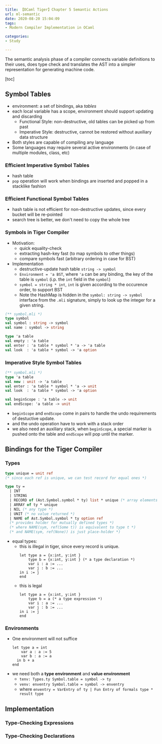 ```yaml
---
title: 【OCaml Tiger】Chapter 5 Semantic Actions
url: ml-semantic
date: 2020-08-20 15:04:09
tags: 
- Modern Compiler Implementation in OCaml

categories: 
- Study

---
```


The semantic analysis phase of a compiler connects variable definitions to their uses, does type check and translates the AST into a simpler representation for generating machine code.

[toc]

<!--more-->

## Symbol Tables

- environment: a set of bindings, aka *tables*
- each local variable has a scope, environment should support updating and discarding
  - Functional Style: non-destructive, old tables can be picked up from past
  - Imperative Style: destructive, cannot be restored without auxiliary data structure
- Both styles are capable of compiling any language
- Some languages may require several active environments (in case of multiple modules, class, etc)

### Efficient Imperative Symbol Tables
- hash table
- `pop` operation will work when bindings are inserted and popped in a stacklike fashion

### Efficient Functional Symbol Tables
- hash table is not efficient for non-destructive updates, since every bucket will be re-pointed
- search tree is better, we don't need to copy the whole tree

### Symbols in Tiger Compiler
- Motivation:
  - quick equality-check
  - extracting hash-key fast (to map symbols to other things)
  - compare symbols fast (arbitrary ordering in case for BST)
- Implementation
  - destructive-update hash table `string -> symbol`
  - `Environment = 'a BST`, where `'a` can be any binding, the key of the table is `symbol` (i.p. the `int` field in the `symbol`)
  - `symbol = string * int`, `int` is given according to the occurence order, to support BST
  - Note the HashMap is hidden in the `symbol: string -> symbol` interface from the `.mli` signature, simply to look up the integer for a given string.

```OCaml
(** symbol.mli *)
type symbol
val symbol : string -> symbol
val name : symbol -> string

type 'a table
val empty : 'a table
val enter : 'a table * symbol * 'a -> 'a table
val look  : 'a table * symbol -> 'a option 
```


### Imperative Style Symbol Tables

```OCaml
(** symbol.mli *)
type 'a table
val new : unit -> 'a table
val enter : 'a table * symbol * 'a -> unit
val look  : 'a table * symbol -> 'a option

val beginScope : 'a table -> unit
val endScope: 'a table -> unit
```

- `beginScope` and `endScope` come in pairs to handle the undo requirements of destuctive update.
- and the undo operation have to work with a stack order
- we also need an auxiliary stack, when `beginScope`, a special marker is pushed onto the table and `endScope` will pop until the marker.


## Bindings for the Tiger Compiler

### Types

```OCaml
type unique = unit ref
(* since each ref is unique, we can test record for equal ones *)

type ty = 
  | INT
  | STRING
  | RECORD of (Ast.Symbol.symbol * ty) list * unique (* array elements and unique marker*)
  | ARRAY of ty * unique
  | NIL (* any type *)
  | UNIT (* no value returned *)
  | NAME of Ast.Symbol.symbol * ty option ref
  (* provides holder for mutually defined types *)
  (* where NAME(sym, ref(Some t)) is equivalent to type t *)
  (* and NAME(sym, ref(None)) is just place-holder *)
```

- equal types:
  - this is illegal in tiger, since every record is unique.
    ```Tiger
    let type a = {x:int, y:int }
        type b = {x:int, y:int } (* a type declaration *)
        var i : a := ...
        var j : b := ...
    in i := j
    end
    ```
  - this is legal
    ```Tiger
    let type a = {x:int, y:int }
        type b = a (* a type expression *)
        var i : a := ...
        var j : b := ...
    in i := j
    end
    ```

### Environments

- One environment will not suffice
  ```Tiger
  let type a = int
      var a : a := 5
      var b : a := a
    in b + a
  end
  ```
- we need both a **type environment** and **value environment**
  - `tenv: Types.ty Symbol.table = symbol -> ty`
  - `venv: enventry Symbol.table = symbol -> enventry`
  - where `enventry = VarEntry of ty | Fun Entry of formals type * result type`



## Implementation


### Type-Checking Expressions



### Type-Checking Declarations

